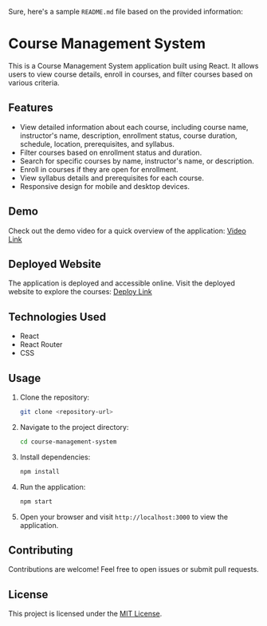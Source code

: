 Sure, here's a sample `README.md` file based on the provided information:

# Course Management System

This is a Course Management System application built using React. It allows users to view course details, enroll in courses, and filter courses based on various criteria.

## Features

- View detailed information about each course, including course name, instructor's name, description, enrollment status, course duration, schedule, location, prerequisites, and syllabus.
- Filter courses based on enrollment status and duration.
- Search for specific courses by name, instructor's name, or description.
- Enroll in courses if they are open for enrollment.
- View syllabus details and prerequisites for each course.
- Responsive design for mobile and desktop devices.

## Demo

Check out the demo video for a quick overview of the application: [Video Link]

## Deployed Website

The application is deployed and accessible online. Visit the deployed website to explore the courses: [Deploy Link]

## Technologies Used

- React
- React Router
- CSS

## Usage

1. Clone the repository:

   ```bash
   git clone <repository-url>
   ```

2. Navigate to the project directory:

   ```bash
   cd course-management-system
   ```

3. Install dependencies:

   ```bash
   npm install
   ```

4. Run the application:

   ```bash
   npm start
   ```

5. Open your browser and visit `http://localhost:3000` to view the application.

## Contributing

Contributions are welcome! Feel free to open issues or submit pull requests.

## License

This project is licensed under the [MIT License](LICENSE).

[Video Link]: https://drive.google.com/file/d/1ughhF1v0-80D_ZRHIszfp-kAXVPVoMlZ/view?usp=drive_link
[Deploy Link]: https://65c7375211889947e78b12c6--willowy-dodol-f48df1.netlify.app/
```
